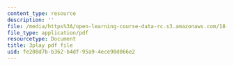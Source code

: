 ```yaml
---
content_type: resource
description: ''
file: /media/https%3A/open-learning-course-data-rc.s3.amazonaws.com/18-01sc-single-variable-calculus-fall-2010/fe208d7bb362b4df95a94ece90d066e2_aeXp1zC6Hls.pdf
file_type: application/pdf
resourcetype: Document
title: 3play pdf file
uid: fe208d7b-b362-b4df-95a9-4ece90d066e2
---
```

